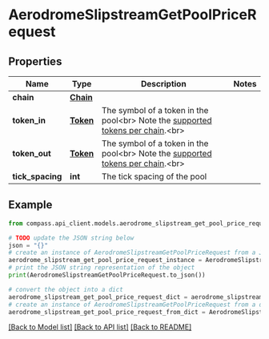 # AerodromeSlipstreamGetPoolPriceRequest


## Properties

Name | Type | Description | Notes
------------ | ------------- | ------------- | -------------
**chain** | [**Chain**](Chain.md) |  | 
**token_in** | [**Token**](Token.md) | The symbol of a token in the pool&lt;br&gt; Note the [supported tokens per chain](/#/#token-table).&lt;br&gt; | 
**token_out** | [**Token**](Token.md) | The symbol of a token in the pool&lt;br&gt; Note the [supported tokens per chain](/#/#token-table).&lt;br&gt; | 
**tick_spacing** | **int** | The tick spacing of the pool | 

## Example

```python
from compass.api_client.models.aerodrome_slipstream_get_pool_price_request import AerodromeSlipstreamGetPoolPriceRequest

# TODO update the JSON string below
json = "{}"
# create an instance of AerodromeSlipstreamGetPoolPriceRequest from a JSON string
aerodrome_slipstream_get_pool_price_request_instance = AerodromeSlipstreamGetPoolPriceRequest.from_json(json)
# print the JSON string representation of the object
print(AerodromeSlipstreamGetPoolPriceRequest.to_json())

# convert the object into a dict
aerodrome_slipstream_get_pool_price_request_dict = aerodrome_slipstream_get_pool_price_request_instance.to_dict()
# create an instance of AerodromeSlipstreamGetPoolPriceRequest from a dict
aerodrome_slipstream_get_pool_price_request_from_dict = AerodromeSlipstreamGetPoolPriceRequest.from_dict(aerodrome_slipstream_get_pool_price_request_dict)
```
[[Back to Model list]](../README.md#documentation-for-models) [[Back to API list]](../README.md#documentation-for-api-endpoints) [[Back to README]](../README.md)


